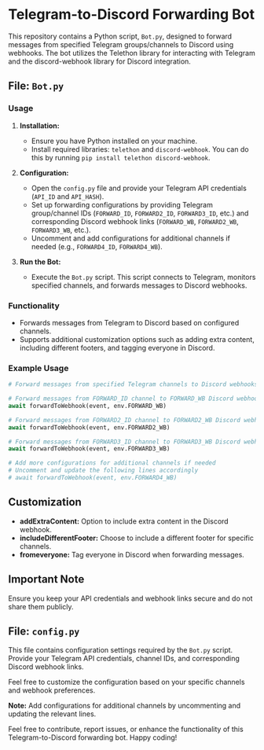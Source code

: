 # Telegram-to-Discord Forwarding Bot

This repository contains a Python script, `Bot.py`, designed to forward messages from specified Telegram groups/channels to Discord using webhooks. The bot utilizes the Telethon library for interacting with Telegram and the discord-webhook library for Discord integration.

## File: `Bot.py`

### Usage

1. **Installation:**
   - Ensure you have Python installed on your machine.
   - Install required libraries: `telethon` and `discord-webhook`. You can do this by running `pip install telethon discord-webhook`.

2. **Configuration:**
   - Open the `config.py` file and provide your Telegram API credentials (`API_ID` and `API_HASH`).
   - Set up forwarding configurations by providing Telegram group/channel IDs (`FORWARD_ID`, `FORWARD2_ID`, `FORWARD3_ID`, etc.) and corresponding Discord webhook links (`FORWARD_WB`, `FORWARD2_WB`, `FORWARD3_WB`, etc.).
   - Uncomment and add configurations for additional channels if needed (e.g., `FORWARD4_ID`, `FORWARD4_WB`).

3. **Run the Bot:**
   - Execute the `Bot.py` script. This script connects to Telegram, monitors specified channels, and forwards messages to Discord webhooks.

### Functionality

- Forwards messages from Telegram to Discord based on configured channels.
- Supports additional customization options such as adding extra content, including different footers, and tagging everyone in Discord.

### Example Usage

```python
# Forward messages from specified Telegram channels to Discord webhooks

# Forward messages from FORWARD_ID channel to FORWARD_WB Discord webhook
await forwardToWebhook(event, env.FORWARD_WB)

# Forward messages from FORWARD2_ID channel to FORWARD2_WB Discord webhook
await forwardToWebhook(event, env.FORWARD2_WB)

# Forward messages from FORWARD3_ID channel to FORWARD3_WB Discord webhook
await forwardToWebhook(event, env.FORWARD3_WB)

# Add more configurations for additional channels if needed
# Uncomment and update the following lines accordingly
# await forwardToWebhook(event, env.FORWARD4_WB)

```
## Customization

- **addExtraContent:** Option to include extra content in the Discord webhook.
- **includeDifferentFooter:** Choose to include a different footer for specific channels.
- **fromeveryone:** Tag everyone in Discord when forwarding messages.

## Important Note

Ensure you keep your API credentials and webhook links secure and do not share them publicly.

## File: `config.py`

This file contains configuration settings required by the `Bot.py` script. Provide your Telegram API credentials, channel IDs, and corresponding Discord webhook links.

Feel free to customize the configuration based on your specific channels and webhook preferences.

**Note:** Add configurations for additional channels by uncommenting and updating the relevant lines.

Feel free to contribute, report issues, or enhance the functionality of this Telegram-to-Discord forwarding bot. Happy coding!

